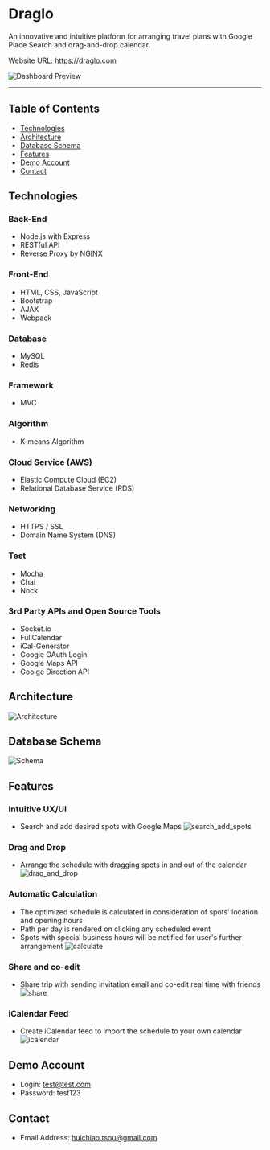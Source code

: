 # Draglo

An innovative and intuitive platform for arranging travel plans with Google Place Search and drag-and-drop calendar.


Website URL: https://draglo.com

![Dashboard Preview](https://huichiao-stylish.s3.ap-southeast-1.amazonaws.com/draglo/dashboard_preview.png)

---

## Table of Contents
* [Technologies](#Technologies)
* [Architecture](#Architecture)
* [Database Schema](#Database-Schema)
* [Features](#Features)
* [Demo Account](#Demo-Account)
* [Contact](#Contact)

## Technologies
### Back-End
* Node.js with Express
* RESTful API
* Reverse Proxy by NGINX
### Front-End
* HTML, CSS, JavaScript
* Bootstrap
* AJAX
* Webpack
### Database
* MySQL
* Redis
### Framework
* MVC
### Algorithm
* K-means Algorithm
### Cloud Service (AWS)
* Elastic Compute Cloud (EC2)
* Relational Database Service (RDS)
### Networking
* HTTPS / SSL
* Domain Name System (DNS)
### Test
* Mocha
* Chai
* Nock
### 3rd Party APIs and Open Source Tools
* Socket.io
* FullCalendar
* iCal-Generator
* Google OAuth Login
* Google Maps API
* Goolge Direction API

## Architecture
![Architecture](https://huichiao-stylish.s3.ap-southeast-1.amazonaws.com/draglo/architecture_.png)

## Database Schema
![Schema](https://huichiao-stylish.s3.ap-southeast-1.amazonaws.com/draglo/schema.png)

## Features
### Intuitive UX/UI
* Search and add desired spots with Google Maps
![search_add_spots](https://huichiao-stylish.s3.ap-southeast-1.amazonaws.com/draglo/search_add_spots.gif)

### Drag and Drop
* Arrange the schedule with dragging spots in and out of the calendar
![drag_and_drop](https://huichiao-stylish.s3.ap-southeast-1.amazonaws.com/draglo/drag_and_drop.gif)

### Automatic Calculation
* The optimized schedule is calculated in consideration of spots' location and opening hours
* Path per day is rendered on clicking any scheduled event
* Spots with special business hours will be notified for user's further arrangement
![calculate](https://huichiao-stylish.s3.ap-southeast-1.amazonaws.com/draglo/calculation.gif)

### Share and co-edit
* Share trip with sending invitation email and co-edit real time with friends
![share](https://huichiao-stylish.s3.ap-southeast-1.amazonaws.com/draglo/co_edit.gif)

### iCalendar Feed
* Create iCalendar feed to import the schedule to your own calendar
![icalendar](https://huichiao-stylish.s3.ap-southeast-1.amazonaws.com/draglo/calendar_image.png)

## Demo Account
* Login: test@test.com
* Password: test123

## Contact
* Email Address: huichiao.tsou@gmail.com
